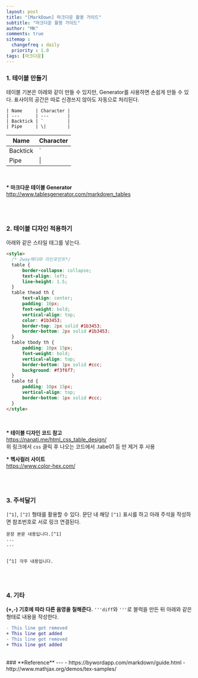 ```yaml
---
layout: post
title: "[MarkDown] 마크다운 활용 가이드"
subtitle: "마크다운 활용 가이드"
author: "MK"
comments: true
sitemap :
  changefreq : daily
  priority : 1.0
tags: [마크다운]
---
```


### 1. 테이블 만들기
테이블 기본은 아래와 같이 만들 수 있지만, Generator를 사용하면 손쉽게 만들 수 있다.
표사이의 공간은 따로 신경쓰지 않아도 자동으로 처리된다.
<br>
```
| Name     | Character |
| ---      | ---       |
| Backtick | `         |
| Pipe     | \|        |

```


| Name     | Character |
| ---      | ---       |
| Backtick | `         |
| Pipe     | \|        |

<br>

__* 마크다운 테이블 Generator__ <br>
http://www.tablesgenerator.com/markdown_tables

<br><br>

### 2. 테이블 디자인 적용하기
아래와 같은 스타일 태그를 넣는다.

```html
<style>
  /* 2way헤더와 라인포인트*/
  table {
      border-collapse: collapse;
      text-align: left;
      line-height: 1.5;
  }
  table thead th {
      text-align: center;
      padding: 10px;
      font-weight: bold;
      vertical-align: top;
      color: #1b3453;
      border-top: 2px solid #1b3453;
      border-bottom: 2px solid #1b3453;
  }
  table tbody th {
      padding: 10px 15px;
      font-weight: bold;
      vertical-align: top;
      border-bottom: 1px solid #ccc;
      background: #f3f6f7;
  }
  table td {
      padding: 10px 15px;
      vertical-align: top;
      border-bottom: 1px solid #ccc;
  }
</style>
```
<br>

__* 테이블 디자인 코드 참고__ <br>
https://nanati.me/html_css_table_design/
<br>
위 링크에서 `css` 클릭 후 나오는 코드에서 .tabe01 등 만 제거 후 사용
<br>

__* 헥사컬러 사이트__ <br>
https://www.color-hex.com/

<br><br>
### 3. 주석달기

`[^1]`, `[^2]` 형태를 활용할 수 있다.
문단 내 해당 `[^1]` 표시를 하고 아래 주석을 작성하면 참조번호로 서로 링크 연결된다.

```
문장 본문 내용입니다.[^1]
...
...


[^1] 각주 내용입니다.
```

<br><br>
### 4. 기타


**(+,-) 기호에 따라 다른 음영을 칠해준다.**
`'''diff`와 `'''`로 블럭을 만든 뒤 아래와 같은 형태로 내용을 작성한다.

```diff
- This line got removed
+ This line got added
- This line got removed
+ This line got added
```

<br>
### **Reference**
---
- https://bywordapp.com/markdown/guide.html
- http://www.mathjax.org/demos/tex-samples/
<br>
